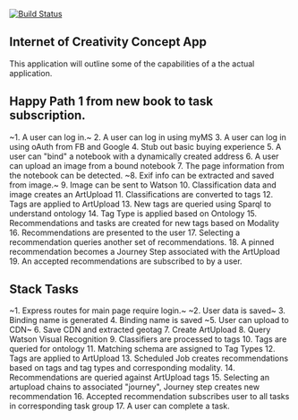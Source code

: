 [![Build Status](https://travis-ci.org/doodlegabe/ioc_prototype.svg?branch=master)](https://travis-ci.org/doodlegabe/ioc_prototype)

## Internet of Creativity Concept App

This application will outline some of the capabilities of a the actual application.


## Happy Path 1 from new book to task subscription.

~1. A user can log in.~
2. A user can log in using myMS
3. A user can log in using oAuth from FB and Google
4. Stub out basic buying experience
5. A user can "bind" a notebook with a dynamically created address
6. A user can upload an image from a bound notebook
7. The page information from the notebook can be detected.
~8. Exif info can be extracted and saved from image.~
9. Image can be sent to Watson
10. Classification data and image creates an ArtUpload
11. Classifications are converted to tags
12. Tags are applied to ArtUpload
13. New tags are queried using Sparql to understand ontology
14. Tag Type is applied based on Ontology
15. Recommendations and tasks are created for new tags based on Modality
16. Recommendations are presented to the user
17. Selecting a recommendation queries another set of recommendations.
18. A pinned recommendation becomes a Journey Step associated with the ArtUpload
19. An accepted recommendations are subscribed to by a user.


## Stack Tasks

~1. Express routes for main page require login.~
~2. User data is saved~
3. Binding name is generated
4. Binding name is saved
~5. User can upload to CDN~
6. Save CDN and extracted geotag
7. Create ArtUpload
8. Query Watson Visual Recognition
9. Classifiers are processed to tags
10. Tags are queried for ontology
11. Matching schema are assigned to Tag Types
12. Tags are applied to ArtUpload
13. Scheduled Job creates recommendations based on tags and tag types and corresponding modality.
14. Recommendations are queried against ArtUpload tags
15. Selecting an artupload chains to associated "journey", Journey step creates new recommendation
16. Accepted recommendation subscribes user to all tasks in corresponding task group
17. A user can complete a task.

